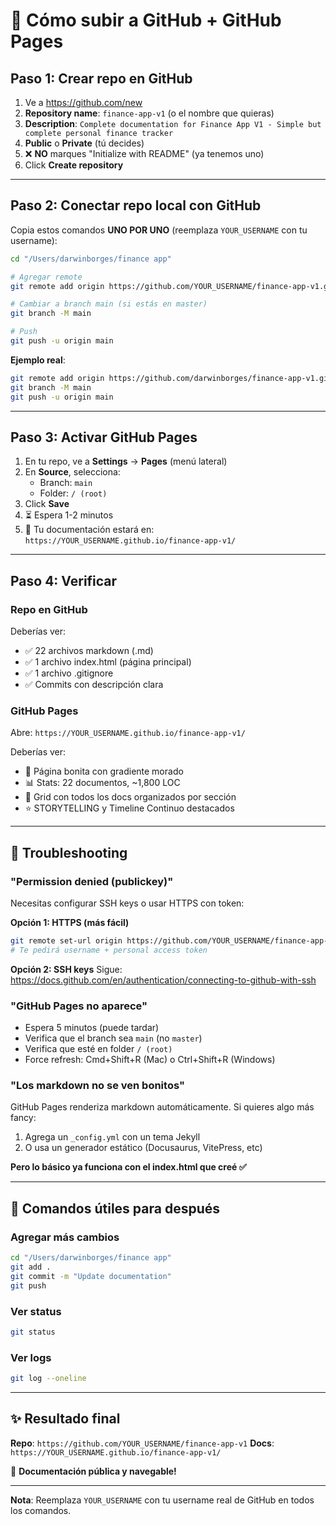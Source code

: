 # 🚀 Cómo subir a GitHub + GitHub Pages

## Paso 1: Crear repo en GitHub

1. Ve a https://github.com/new
2. **Repository name**: `finance-app-v1` (o el nombre que quieras)
3. **Description**: `Complete documentation for Finance App V1 - Simple but complete personal finance tracker`
4. **Public** o **Private** (tú decides)
5. ❌ **NO** marques "Initialize with README" (ya tenemos uno)
6. Click **Create repository**

---

## Paso 2: Conectar repo local con GitHub

Copia estos comandos **UNO POR UNO** (reemplaza `YOUR_USERNAME` con tu username):

```bash
cd "/Users/darwinborges/finance app"

# Agregar remote
git remote add origin https://github.com/YOUR_USERNAME/finance-app-v1.git

# Cambiar a branch main (si estás en master)
git branch -M main

# Push
git push -u origin main
```

**Ejemplo real**:
```bash
git remote add origin https://github.com/darwinborges/finance-app-v1.git
git branch -M main
git push -u origin main
```

---

## Paso 3: Activar GitHub Pages

1. En tu repo, ve a **Settings** → **Pages** (menú lateral)
2. En **Source**, selecciona:
   - Branch: `main`
   - Folder: `/ (root)`
3. Click **Save**
4. ⏳ Espera 1-2 minutos
5. 🎉 Tu documentación estará en: `https://YOUR_USERNAME.github.io/finance-app-v1/`

---

## Paso 4: Verificar

### Repo en GitHub
Deberías ver:
- ✅ 22 archivos markdown (.md)
- ✅ 1 archivo index.html (página principal)
- ✅ 1 archivo .gitignore
- ✅ Commits con descripción clara

### GitHub Pages
Abre: `https://YOUR_USERNAME.github.io/finance-app-v1/`

Deberías ver:
- 🎨 Página bonita con gradiente morado
- 📊 Stats: 22 documentos, ~1,800 LOC
- 📖 Grid con todos los docs organizados por sección
- ⭐ STORYTELLING y Timeline Continuo destacados

---

## 🔧 Troubleshooting

### "Permission denied (publickey)"
Necesitas configurar SSH keys o usar HTTPS con token:

**Opción 1: HTTPS (más fácil)**
```bash
git remote set-url origin https://github.com/YOUR_USERNAME/finance-app-v1.git
# Te pedirá username + personal access token
```

**Opción 2: SSH keys**
Sigue: https://docs.github.com/en/authentication/connecting-to-github-with-ssh

### "GitHub Pages no aparece"
- Espera 5 minutos (puede tardar)
- Verifica que el branch sea `main` (no `master`)
- Verifica que esté en folder `/ (root)`
- Force refresh: Cmd+Shift+R (Mac) o Ctrl+Shift+R (Windows)

### "Los markdown no se ven bonitos"
GitHub Pages renderiza markdown automáticamente. Si quieres algo más fancy:
1. Agrega un `_config.yml` con un tema Jekyll
2. O usa un generador estático (Docusaurus, VitePress, etc)

**Pero lo básico ya funciona con el index.html que creé ✅**

---

## 📝 Comandos útiles para después

### Agregar más cambios
```bash
cd "/Users/darwinborges/finance app"
git add .
git commit -m "Update documentation"
git push
```

### Ver status
```bash
git status
```

### Ver logs
```bash
git log --oneline
```

---

## ✨ Resultado final

**Repo**: `https://github.com/YOUR_USERNAME/finance-app-v1`
**Docs**: `https://YOUR_USERNAME.github.io/finance-app-v1/`

🎉 **Documentación pública y navegable!**

---

**Nota**: Reemplaza `YOUR_USERNAME` con tu username real de GitHub en todos los comandos.
